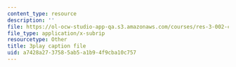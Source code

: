 ```yaml
---
content_type: resource
description: ''
file: https://ol-ocw-studio-app-qa.s3.amazonaws.com/courses/res-3-002-collaborative-design-and-creative-expression-with-arduino-microcontrollers-january-iap-2017/a7428a2737585ab5a1b94f9cba10c757_kk55qwgSXcA.vtt
file_type: application/x-subrip
resourcetype: Other
title: 3play caption file
uid: a7428a27-3758-5ab5-a1b9-4f9cba10c757
---
```

